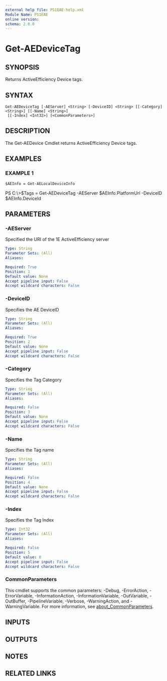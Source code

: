 ```yaml
---
external help file: PS1EAE-help.xml
Module Name: PS1EAE
online version:
schema: 2.0.0
---
```


# Get-AEDeviceTag

## SYNOPSIS
Returns ActiveEfficiency Device tags.

## SYNTAX

```
Get-AEDeviceTag [-AEServer] <String> [-DeviceID] <String> [[-Category] <String>] [[-Name] <String>]
 [[-Index] <Int32>] [<CommonParameters>]
```

## DESCRIPTION
The Get-AEDevice Cmdlet returns ActiveEfficiency Device tags.

## EXAMPLES

### EXAMPLE 1
```
$AEInfo = Get-AELocalDeviceInfo
```

PS C:\\\>$Tags = Get-AEDeviceTag -AEServer $AEInfo.PlatformUrl -DeviceID $AEInfo.DeviceId

## PARAMETERS

### -AEServer
Specified the URI of the 1E ActiveEfficiency server

```yaml
Type: String
Parameter Sets: (All)
Aliases:

Required: True
Position: 1
Default value: None
Accept pipeline input: False
Accept wildcard characters: False
```

### -DeviceID
Specifies the AE DeviceID

```yaml
Type: String
Parameter Sets: (All)
Aliases:

Required: True
Position: 2
Default value: None
Accept pipeline input: False
Accept wildcard characters: False
```

### -Category
Specifies the Tag Category

```yaml
Type: String
Parameter Sets: (All)
Aliases:

Required: False
Position: 3
Default value: None
Accept pipeline input: False
Accept wildcard characters: False
```

### -Name
Specifies the Tag name

```yaml
Type: String
Parameter Sets: (All)
Aliases:

Required: False
Position: 4
Default value: None
Accept pipeline input: False
Accept wildcard characters: False
```

### -Index
Specifies the Tag Index

```yaml
Type: Int32
Parameter Sets: (All)
Aliases:

Required: False
Position: 5
Default value: 0
Accept pipeline input: False
Accept wildcard characters: False
```

### CommonParameters
This cmdlet supports the common parameters: -Debug, -ErrorAction, -ErrorVariable, -InformationAction, -InformationVariable, -OutVariable, -OutBuffer, -PipelineVariable, -Verbose, -WarningAction, and -WarningVariable. For more information, see [about_CommonParameters](http://go.microsoft.com/fwlink/?LinkID=113216).

## INPUTS

## OUTPUTS

## NOTES

## RELATED LINKS
